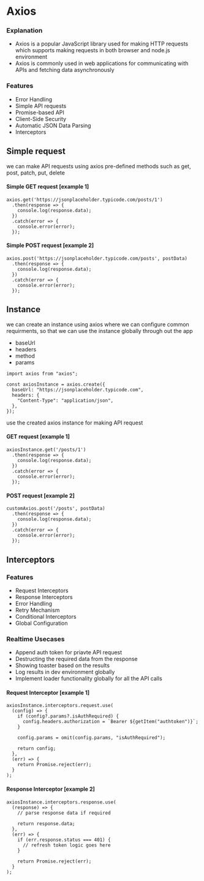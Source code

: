 

# Axios

### Explanation

- Axios is a popular JavaScript library used for making HTTP requests which supports making requests in both browser and node.js environment
- Axios is commonly used in web applications for communicating with APIs and fetching data asynchronously

### Features

- Error Handling
- Simple API requests
- Promise-based API
- Client-Side Security
- Automatic JSON Data Parsing
- Interceptors

## Simple request

we can make API requests using axios pre-defined methods such as get, post, patch, put, delete

#### Simple GET request [example 1]

```
axios.get('https://jsonplaceholder.typicode.com/posts/1')
  .then(response => {
    console.log(response.data);
  })
  .catch(error => {
    console.error(error);
  });

```
#### Simple POST request [example 2]

```
axios.post('https://jsonplaceholder.typicode.com/posts', postData)
  .then(response => {
    console.log(response.data);
  })
  .catch(error => {
    console.error(error);
  });

```

## Instance

we can create an instance using axios where we can configure common requirments, so that we can use the instance globally through out the app

- baseUrl
- headers
- method
- params

```
import axios from "axios";

const axiosInstance = axios.create({
  baseUrl: "https://jsonplaceholder.typicode.com",
  headers: {
    "Content-Type": "application/json",
  },
});

```

use the created axios instance for making API request

#### GET request [example 1]

``` 
axiosInstance.get('/posts/1')
  .then(response => {
    console.log(response.data);
  })
  .catch(error => {
    console.error(error);
  });

```

#### POST request [example 2]

``` 
customAxios.post('/posts', postData)
  .then(response => {
    console.log(response.data);
  })
  .catch(error => {
    console.error(error);
  });

```

## Interceptors

### Features

- Request Interceptors
- Response Interceptors
- Error Handling
- Retry Mechanism
- Conditional Interceptors
- Global Configuration

### Realtime Usecases

- Append auth token for priavte API request
- Destructing the required data from the response
- Showing toaster based on the results
- Log results in dev environment globally
- Implement loader functionality globally for all the API calls

#### Request Interceptor [example 1]

```
axiosInstance.interceptors.request.use(
  (config) => {
    if (config?.params?.isAuthRequired) {
      config.headers.authorization = `Bearer ${getItem("authtoken")}`;
    }

    config.params = omit(config.params, "isAuthRequired");

    return config;
  },
  (err) => {
    return Promise.reject(err);
  }
);

```

#### Response Interceptor [example 2]

```
axiosInstance.interceptors.response.use(
  (response) => {
    // parse response data if required

    return response.data;
  },
  (err) => {
    if (err.response.status === 401) {
      // refresh token logic goes here
    }

    return Promise.reject(err);
  }
);

```
